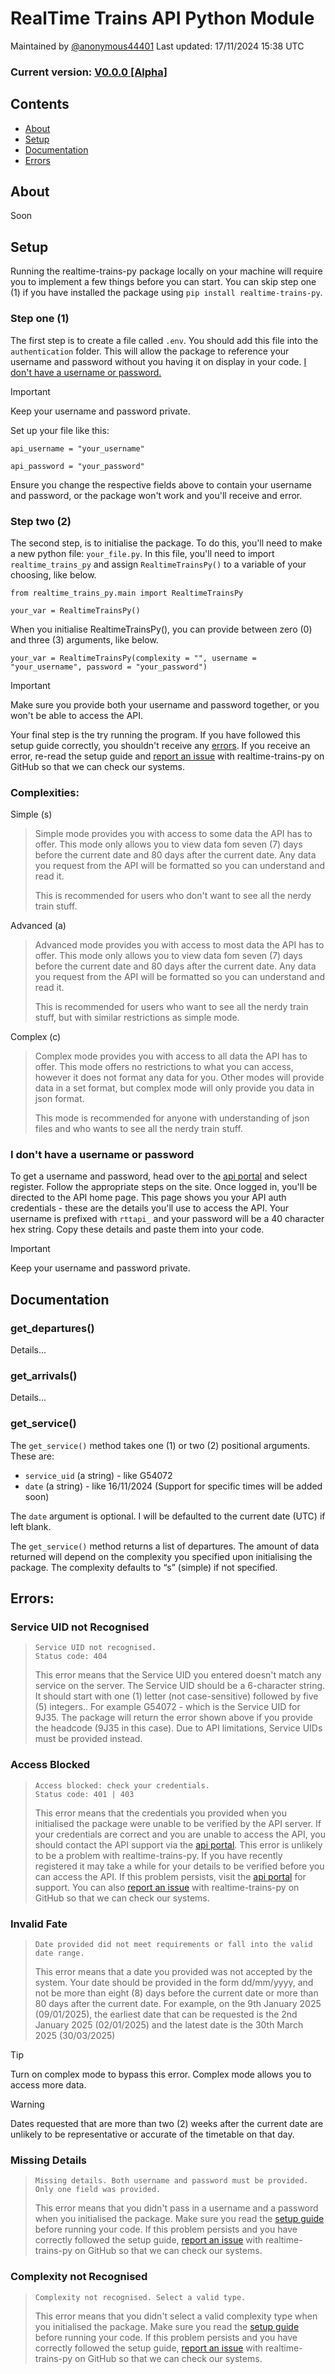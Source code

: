 # RealTime Trains API Python Module

Maintained by [@anonymous44401](https://github.com/anonymous44401)
Last updated: 17/11/2024 15:38 UTC

### Current version: [V0.0.0 [Alpha]](https://github.com/anonymous44401/realtime-trains-py/releases/tag/v0.0.0-alpha)

## Contents

- [About](https://github.com/anonymous44401/realtime-trains-py/#about)
- [Setup](https://github.com/anonymous44401/realtime-trains-py/#setup)
- [Documentation](https://github.com/anonymous44401/realtime-trains-py/#documentation)
- [Errors](https://github.com/anonymous44401/realtime-trains-py/#errors)

## About

Soon

## Setup

Running the realtime-trains-py package locally on your machine will require you to implement a few things before you can start. You can skip step one (1) if you have installed the package using `pip install realtime-trains-py`.

### Step one (1)

The first step is to create a file called `.env`. You should add this file into the `authentication` folder. This will allow the package to reference your username and password without you having it on display in your code. [I don't have a username or password.](https://github.com/anonymous44401/realtime-trains-py/#i-dont-have-a-username-or-password)

> [!IMPORTANT]
> Keep your username and password private.

Set up your file like this:

```
api_username = "your_username"

api_password = "your_password"
```

Ensure you change the respective fields above to contain your username and password, or the package won't work and you'll receive and error.

### Step two (2)

The second step, is to initialise the package. To do this, you'll need to make a new python file: `your_file.py`. In this file, you'll need to import `realtime_trains_py` and assign `RealtimeTrainsPy()` to a variable of your choosing, like below.

```
from realtime_trains_py.main import RealtimeTrainsPy

your_var = RealtimeTrainsPy()
```

When you initialise RealtimeTrainsPy(), you can provide between zero (0) and three (3) arguments, like below.

```
your_var = RealtimeTrainsPy(complexity = "", username = "your_username", password = "your_password")
```

> [!IMPORTANT]
> Make sure you provide both your username and password together, or you won't be able to access the API.

Your final step is the try running the program. If you have followed this setup guide correctly, you shouldn't receive any [errors](https://github.com/anonymous44401/realtime-trains-py/#errors). If you receive an error, re-read the setup guide and [report an issue](https://github.com/anonymous44401/realtime-trains-py/issues) with realtime-trains-py on GitHub so that we can check our systems.

### Complexities:

Simple (s)

> Simple mode provides you with access to some data the API has to offer. This mode only allows you to view data fom seven (7) days before the current date and 80 days after the current date. Any data you request from the API will be formatted so you can understand and read it.
>
> This is recommended for users who don't want to see all the nerdy train stuff.

Advanced (a)

> Advanced mode provides you with access to most data the API has to offer. This mode only allows you to view data fom seven (7) days before the current date and 80 days after the current date. Any data you request from the API will be formatted so you can understand and read it.
>
> This is recommended for users who want to see all the nerdy train stuff, but with similar restrictions as simple mode.

Complex (c)

> Complex mode provides you with access to all data the API has to offer. This mode offers no restrictions to what you can access, however it does not format any data for you. Other modes will provide data in a set format, but complex mode will only provide you data in json format.
>
> This mode is recommended for anyone with understanding of json files and who wants to see all the nerdy train stuff.

### I don't have a username or password

To get a username and password, head over to the [api portal](https://api.rtt.io/) and select register. Follow the appropriate steps on the site.
Once logged in, you'll be directed to the API home page. This page shows you your API auth credentials - these are the details you'll use to access the API.
Your username is prefixed with `rttapi_` and your password will be a 40 character hex string. Copy these details and paste them into your code.

> [!IMPORTANT]
> Keep your username and password private.

## Documentation

### get_departures()

Details...

### get_arrivals()

Details...

### get_service()

The `get_service()` method takes one (1) or two (2) positional arguments. These are:

- `service_uid` (a string) - like G54072
- `date` (a string) - like 16/11/2024 (Support for specific times will be added soon)

The `date` argument is optional. I will be defaulted to the current date (UTC) if left blank.

The `get_service()` method returns a list of departures. The amount of data returned will depend on the complexity you specified upon initialising the package. The complexity defaults to “s” (simple) if not specified.

## Errors:

### Service UID not Recognised

> ```
> Service UID not recognised.
> Status code: 404
> ```
>
> This error means that the Service UID you entered doesn't match any service on the server. The Service UID should be a 6-character string. It should start with one (1) letter (not case-sensitive) followed by five (5) integers.. For example G54072 - which is the Service UID for 9J35. The package will return the error shown above if you provide the headcode (9J35 in this case). Due to API limitations, Service UIDs must be provided instead.

### Access Blocked

> ```
> Access blocked: check your credentials.
> Status code: 401 | 403
> ```
>
> This error means that the credentials you provided when you initialised the package were unable to be verified by the API server. If your credentials are correct and you are unable to access the API, you should contact the API support via the [api portal](https://api.rtt.io/). This error is unlikely to be a problem with realtime-trains-py.
> If you have recently registered it may take a while for your details to be verified before you can access the API.
> If this problem persists, visit the [api portal](https://api.rtt.io/) for support. You can also [report an issue](https://github.com/anonymous44401/realtime-trains-py/issues) with realtime-trains-py on GitHub so that we can check our systems.

### Invalid Fate

> ```
> Date provided did not meet requirements or fall into the valid date range.
> ```
>
> This error means that a date you provided was not accepted by the system. Your date should be provided in the form dd/mm/yyyy, and not be more than eight (8) days before the current date or more than 80 days after the current date.
> For example, on the 9th January 2025 (09/01/2025), the earliest date that can be requested is the 2nd January 2025 (02/01/2025) and the latest date is the 30th March 2025 (30/03/2025)

> [!TIP]
> Turn on complex mode to bypass this error. Complex mode allows you to access more data.

> [!WARNING]
> Dates requested that are more than two (2) weeks after the current date are unlikely to be representative or accurate of the timetable on that day.

### Missing Details

> ```
> Missing details. Both username and password must be provided. Only one field was provided.
> ```
>
> This error means that you didn't pass in a username and a password when you initialised the package. Make sure you read the [setup guide](https://github.com/anonymous44401/realtime-trains-py/#setup) before running your code.
> If this problem persists and you have correctly followed the setup guide, [report an issue](https://github.com/anonymous44401/realtime-trains-py/issues) with realtime-trains-py on GitHub so that we can check our systems.

### Complexity not Recognised

> ```
> Complexity not recognised. Select a valid type.
> ```
>
> This error means that you didn't select a valid complexity type when you initialised the package. Make sure you read the [setup guide](https://github.com/anonymous44401/realtime-trains-py/#setup) before running your code.
> If this problem persists and you have correctly followed the setup guide, [report an issue](https://github.com/anonymous44401/realtime-trains-py/issues) with realtime-trains-py on GitHub so that we can check our systems.
